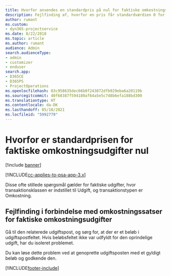 ```yaml
---
title: Hvorfor anvendes en standardpris på nul for faktiske omkostningsudgifter?
description: Fejlfinding af, hvorfor en pris får standardværdien 0 for faktiske omkostningsudgifter.
author: rumant
ms.custom:
- dyn365-projectservice
ms.date: 8/22/2018
ms.topic: article
ms.author: rumant
audience: Admin
search.audienceType:
- admin
- customizer
- enduser
search.app:
- D365CE
- D365PS
- ProjectOperations
ms.openlocfilehash: 03c958635dec66b0f243872dfb929eba6a20119b
ms.sourcegitcommit: 40f68387f594180af64a5e5c748b6efa188bd300
ms.translationtype: HT
ms.contentlocale: da-DK
ms.lasthandoff: 05/10/2021
ms.locfileid: "5992779"
---
```

# <a name="why-is-the-price-defaulting-to-zero-on-expense-cost-actuals"></a>Hvorfor er standardprisen for faktiske omkostningsudgifter nul

[!include [banner](../includes/psa-now-project-operations.md)]

[!INCLUDE[cc-applies-to-psa-app-3.x](../includes/cc-applies-to-psa-app-3x.md)]

Disse ofte stillede spørgsmål gælder for faktiske udgifter, hvor transaktionsklassen er indstillet til Udgift, og transaktionstypen er Omkostning.

## <a name="troubleshooting-cost-rates-on-expense-cost-actuals"></a>Fejlfinding i forbindelse med omkostningssatser for faktiske omkostningsudgifter

Gå til den relaterede udgiftspost, og sørg for, at der er et beløb i udgiftspostfeltet. Hvis beløbsfeltet ikke var udfyldt for den oprindelige udgift, har du isoleret problemet.
 
Du kan løse dette problem ved at genoprette udgiftsposten med et gyldigt beløb og godkende den.


[!INCLUDE[footer-include](../includes/footer-banner.md)]